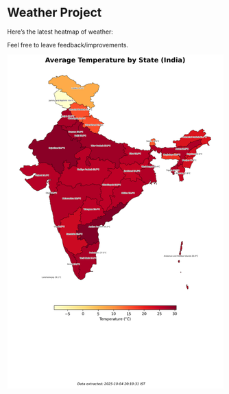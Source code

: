 # Weather Project

Here’s the latest heatmap of weather:

Feel free to leave feedback/improvements.

![India Heatmap](docs/assets/india_heatmap.png?v=E131E1)
